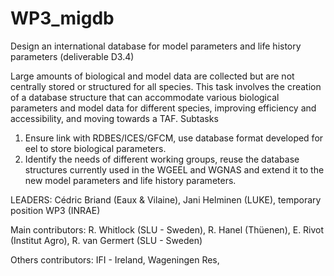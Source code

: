 # WP3_migdb
Design an international database for model parameters and life history parameters  (deliverable D3.4)

Large amounts of biological and model data are collected but are not centrally stored or structured for all species. This task involves the creation of a database structure that can accommodate various biological parameters and model data for different species, improving efficiency and accessibility, and moving towards a TAF.
Subtasks
1. Ensure link with RDBES/ICES/GFCM, use database format developed for eel to store biological parameters.
2. Identify the needs of different working groups, reuse the database structures currently used in the WGEEL and WGNAS and extend it to the new model parameters and life history parameters.

LEADERS: Cédric Briand (Eaux & Vilaine), Jani Helminen (LUKE), temporary position WP3 (INRAE)

Main contributors: R. Whitlock (SLU - Sweden), R. Hanel (Thüenen),  E. Rivot (Institut Agro), R. van Germert (SLU - Sweden)

Others contributors: IFI - Ireland, Wageningen Res,

